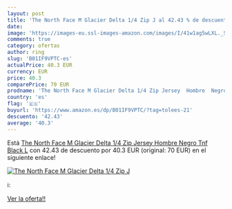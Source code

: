 ```yaml
---
layout: post
title: 'The North Face M Glacier Delta 1/4 Zip J al 42.43 % de descuento'
date: 
image: 'https://images-eu.ssl-images-amazon.com/images/I/41w1ag5wLXL._SL200_.jpg'
comments: true
category: ofertas
author: ring
slug: 'B01IF9VPTC-es'
actualPrice: 40.3 EUR
currency: EUR
price: 40.3
comparePrice: 70 EUR
prodname: 'The North Face M Glacier Delta 1/4 Zip Jersey  Hombre  Negro  Tnf Black   L'
country: 'es'
flag: '🇪🇸'
buyurl: 'https://www.amazon.es/dp/B01IF9VPTC/?tag=tolees-21'
descuento: '42.43'
average: '40.3'
---
```


Está [The North Face M Glacier Delta 1/4 Zip Jersey  Hombre  Negro  Tnf Black   L](https://www.amazon.es/dp/B01IF9VPTC/?tag=tolees-21) con 42.43 de descuento por 40.3 EUR (original: 70 EUR) en el siguiente enlace!

[![The North Face M Glacier Delta 1/4 Zip J](https://images-eu.ssl-images-amazon.com/images/I/41w1ag5wLXL._SL200_.jpg)](https://www.amazon.es/dp/B01IF9VPTC/?tag=tolees-21)

ℹ️:


[Ver la oferta!!](https://www.amazon.es/dp/B01IF9VPTC/?tag=tolees-21)

